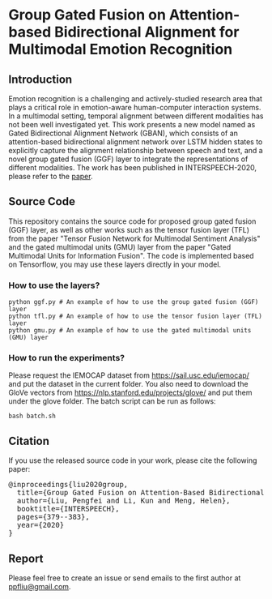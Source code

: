 # Group Gated Fusion on Attention-based Bidirectional Alignment for Multimodal Emotion Recognition


## Introduction
Emotion recognition is a challenging and actively-studied research area that plays a critical role in emotion-aware human-computer interaction systems.
In a multimodal setting, temporal alignment between different modalities has not been well investigated yet. This work presents a new model named as
Gated Bidirectional Alignment Network (GBAN), which consists of an attention-based bidirectional alignment network over LSTM hidden states to explicitly capture the alignment relationship
between speech and text, and a novel group gated fusion (GGF) layer to integrate the representations of different modalities.
The work has been published in INTERSPEECH-2020, please refer to the [paper](http://www.interspeech2020.org/uploadfile/pdf/Mon-1-9-6.pdf).


## Source Code
This repository contains the source code for proposed group gated fusion (GGF) layer, as well as other works such as the tensor fusion layer (TFL) from the paper "Tensor Fusion Network for Multimodal Sentiment Analysis" and the gated multimodal
units (GMU) layer from the paper "Gated Multimodal Units for Information Fusion". The code is implemented based on Tensorflow, you may use these layers directly in your model.


### How to use the layers?
```
python ggf.py # An example of how to use the group gated fusion (GGF) layer
python tfl.py # An example of how to use the tensor fusion layer (TFL) layer
python gmu.py # An example of how to use the gated multimodal units (GMU) layer
```

### How to run the experiments?
Please request the IEMOCAP dataset from https://sail.usc.edu/iemocap/ and put the dataset in the current folder.
You also need to download the GloVe vectors from https://nlp.stanford.edu/projects/glove/ and put them under the glove folder.
The batch script can be run as follows:
```
bash batch.sh
```

## Citation
If you use the released source code in your work, please cite the following paper:
<pre>
@inproceedings{liu2020group,
  title={Group Gated Fusion on Attention-Based Bidirectional Alignment for Multimodal Emotion Recognition.},
  author={Liu, Pengfei and Li, Kun and Meng, Helen},
  booktitle={INTERSPEECH},
  pages={379--383},
  year={2020}
}
</pre>


## Report
Please feel free to create an issue or send emails to the first author at ppfliu@gmail.com.
